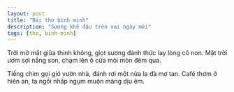 ```yaml
---
layout: post
title: "Bài thơ bình minh"
description: "Sương khẽ đậu trên vai ngày mới"
tags: [tho, binh-minh]
---
```


Trời mở mắt giữa thinh không,
giọt sương đánh thức lay lòng cỏ non.
Mặt trời ươm sợi nắng son,
chạm lên ô cửa mỏi mòn đêm qua.

Tiếng chim gọi gió vườn nhà,
đánh rơi một nửa la đà mơ tan.
Café thơm ở hiên an,
ta ngồi nhấp ngụm muộn màng dịu êm.

